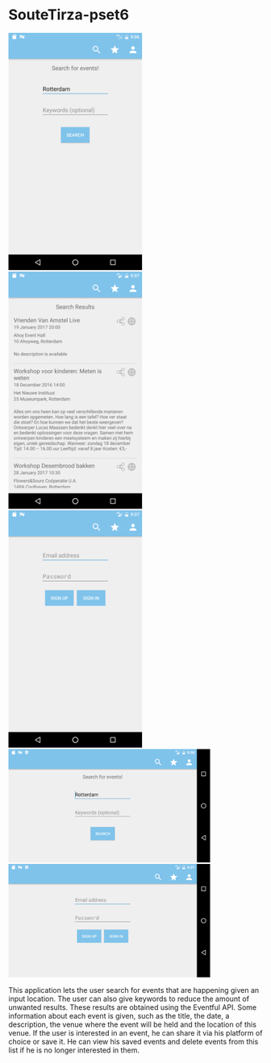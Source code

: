 # SouteTirza-pset6

<img src="/doc/search_portrait.png" width="265">
<img src="/doc/result_portrait.png" width="265">
<img src="/doc/account_portrait.png" width="265">
<img src="/doc/search_landscape.png" height="225">
<img src="/doc/account_landscape.png" height="225">

This application lets the user search for events that are happening given an input location.
The user can also give keywords to reduce the amount of unwanted results. These results are obtained using the Eventful API.
Some information about each event is given, such as the title, the date, a description, the venue where the event will be held and the location of
this venue. If the user is interested in an event, he can share it via his platform
of choice or save it. He can view his saved events and delete events from this list if he is no longer interested in them.

